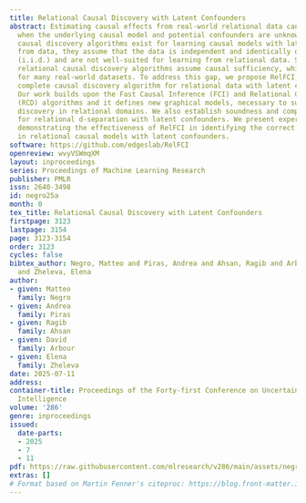 ```yaml
---
title: Relational Causal Discovery with Latent Confounders
abstract: Estimating causal effects from real-world relational data can be challenging
  when the underlying causal model and potential confounders are unknown. While several
  causal discovery algorithms exist for learning causal models with latent confounders
  from data, they assume that the data is independent and identically distributed
  (i.i.d.) and are not well-suited for learning from relational data. Similarly, existing
  relational causal discovery algorithms assume causal sufficiency, which is unrealistic
  for many real-world datasets. To address this gap, we propose RelFCI, a sound and
  complete causal discovery algorithm for relational data with latent confounders.
  Our work builds upon the Fast Causal Inference (FCI) and Relational Causal Discovery
  (RCD) algorithms and it defines new graphical models, necessary to support causal
  discovery in relational domains. We also establish soundness and completeness guarantees
  for relational d-separation with latent confounders. We present experimental results
  demonstrating the effectiveness of RelFCI in identifying the correct causal structure
  in relational causal models with latent confounders.
software: https://github.com/edgeslab/RelFCI
openreview: wvyVSWmqXM
layout: inproceedings
series: Proceedings of Machine Learning Research
publisher: PMLR
issn: 2640-3498
id: negro25a
month: 0
tex_title: Relational Causal Discovery with Latent Confounders
firstpage: 3123
lastpage: 3154
page: 3123-3154
order: 3123
cycles: false
bibtex_author: Negro, Matteo and Piras, Andrea and Ahsan, Ragib and Arbour, David
  and Zheleva, Elena
author:
- given: Matteo
  family: Negro
- given: Andrea
  family: Piras
- given: Ragib
  family: Ahsan
- given: David
  family: Arbour
- given: Elena
  family: Zheleva
date: 2025-07-11
address:
container-title: Proceedings of the Forty-first Conference on Uncertainty in Artificial
  Intelligence
volume: '286'
genre: inproceedings
issued:
  date-parts:
  - 2025
  - 7
  - 11
pdf: https://raw.githubusercontent.com/mlresearch/v286/main/assets/negro25a/negro25a.pdf
extras: []
# Format based on Martin Fenner's citeproc: https://blog.front-matter.io/posts/citeproc-yaml-for-bibliographies/
---
```

